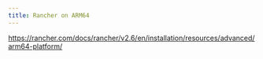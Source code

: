```yaml
---
title: Rancher on ARM64
---
```


https://rancher.com/docs/rancher/v2.6/en/installation/resources/advanced/arm64-platform/
